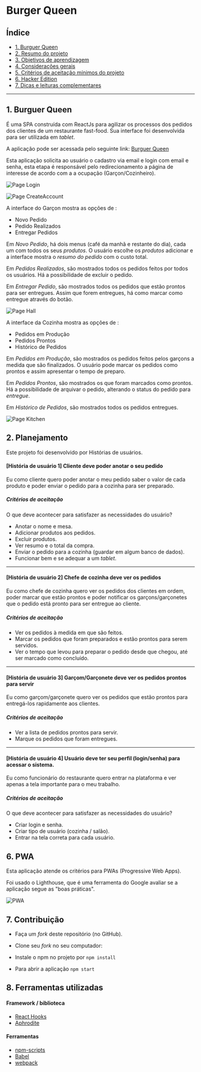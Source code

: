 # Burger Queen

## Índice

* [1. Burguer Queen](#1-burguer-queen)
* [2. Resumo do projeto](#2-resumo-do-projeto)
* [3. Objetivos de aprendizagem](#3-objetivos-de-aprendizagem)
* [4. Considerações gerais](#4-considerações-gerais)
* [5. Critérios de aceitação mínimos do
  projeto](#5-critérios-de-aceitação-mínimos-do-projeto)
* [6. Hacker Edition](#6-hacker-edition)
* [7. Dicas e leituras complementares](#7-dicas-e-leituras-complementares)

***

## 1. Burguer Queen 

É uma SPA construída com ReactJs para agilizar os processos dos pedidos dos clientes de um restaurante fast-food. Sua interface foi desenvolvida para ser utilizada em _tablet_. 

A aplicação pode ser acessada pelo seguinte link: [Burguer Queen](https://burguer-queen-aff2c.firebaseapp.com)

Esta aplicação solicita ao usuário o cadastro via email e login com email e senha, esta etapa é responsável pelo redirecionamento a página de interesse de acordo com a a ocupação (Garçon/Cozinheiro).

![Page Login](https://raw.githubusercontent.com/JessikaFujimura/SAP003-burger-queen/master/src/Image/PageLogin.png)

![Page CreateAccount](https://raw.githubusercontent.com/JessikaFujimura/SAP003-burger-queen/master/src/Image/PageCreateAccount.png)

A interface do Garçon mostra as opções de : 
* Novo Pedido
* Pedido Realizados
* Entregar Pedidos

Em _Novo Pedido_, há dois menus (café da manhã e restante do dia), cada
um com todos os seus _produtos_. O usuário escolhe os _produtos_
adicionar e a interface mostra o _resumo do pedido_ com o custo total.

Em _Pedidos Realizados_, são mostrados todos os pedidos feitos por todos os usuários. Há a possibilidade de excluir o pedido.

Em _Entregar Pedido_, são mostrados todos os pedidos que estão prontos para ser entregues. Assim que forem entregues, há como marcar como entregue através do botão.

![Page Hall](https://raw.githubusercontent.com/JessikaFujimura/SAP003-burger-queen/master/src/Image/BQHall-2020-01-14_11.35.gif)

A interface da Cozinha mostra as opções de : 
* Pedidos em Produção
* Pedidos Prontos
* Histórico de Pedidos

Em _Pedidos em Produção_, são mostrados os pedidos feitos pelos garçons a medida que são finalizados. O usuário pode marcar os pedidos como prontos e assim apresentar o tempo de preparo.

Em _Pedidos Prontos_, são mostrados os que foram marcados como prontos. Há a possibilidade de arquivar o pedido, alterando o status do pedido para _entregue_.

Em _Histórico de Pedidos_, são mostrados todos os pedidos entregues.

![Page Kitchen](https://raw.githubusercontent.com/JessikaFujimura/SAP003-burger-queen/master/src/Image/BQKitchen-2020-01-14_11.40.gif)


## 2. Planejamento 

Este projeto foi desenvolvido por Histórias de usuários.

#### [História de usuário 1] Cliente deve poder anotar o seu pedido

Eu como cliente quero poder anotar o meu pedido saber o valor de cada 
produto e poder enviar o pedido para a cozinha para ser preparado.

##### Critérios de aceitação

O que deve acontecer para satisfazer as necessidades do usuário?

* Anotar o nome e mesa.
* Adicionar produtos aos pedidos.
* Excluir produtos.
* Ver resumo e o total da compra.
* Enviar o pedido para a cozinha (guardar em algum banco de dados).
* Funcionar bem e se adequar a um _tablet_.


***

#### [História de usuário 2] Chefe de cozinha deve ver os pedidos

Eu como chefe de cozinha quero ver os pedidos dos clientes em ordem, poder marcar que estão prontos e poder notificar os garçons/garçonetes que o pedido está pronto para ser entregue ao cliente.

##### Critérios de aceitação

* Ver os pedidos à medida em que são feitos.
* Marcar os pedidos que foram preparados e estão prontos para serem servidos.
* Ver o tempo que levou para preparar o pedido desde que chegou, até ser marcado como concluído.


***

#### [História de usuário 3] Garçom/Garçonete deve ver os pedidos prontos para servir

Eu como garçom/garçonete quero ver os pedidos que estão prontos para entregá-los rapidamente aos clientes.

##### Critérios de aceitação

* Ver a lista de pedidos prontos para servir.
* Marque os pedidos que foram entregues.

***

#### [História de usuário 4] Usuário deve ter seu perfil (login/senha) para acessar o sistema.

Eu como funcionário do restaurante quero entrar na plataforma e ver apenas a tela importante para o meu trabalho.

##### Critérios de aceitação

O que deve acontecer para satisfazer as necessidades do usuário?

* Criar login e senha.
* Criar tipo de usuário (cozinha / salão).
* Entrar na tela correta para cada usuário.

## 6. PWA

Esta aplicação atende os critérios para PWAs (Progressive Web Apps). 

Foi usado o Lighthouse, que é uma ferramenta do Google avaliar se a aplicação segue as "boas práticas".

![PWA](https://raw.githubusercontent.com/JessikaFujimura/SAP003-burger-queen/master/src/Image/pwa.png)


## 7. Contribuição

* Faça um _fork_ deste repositório (no GitHub).

* Clone seu _fork_ no seu computador:

* Instale o npm no projeto por `npm install`

* Para abrir a aplicação `npm start`


## 8. Ferramentas utilizadas

#### Framework / biblioteca

* [React Hooks](https://reactjs.org/docs/hooks-intro.html)
* [Aphrodite](https://github.com/Khan/aphrodite)

#### Ferramentas

* [npm-scripts](https://docs.npmjs.com/misc/scripts)
* [Babel](https://babeljs.io/)
* [webpack](https://webpack.js.org/)


